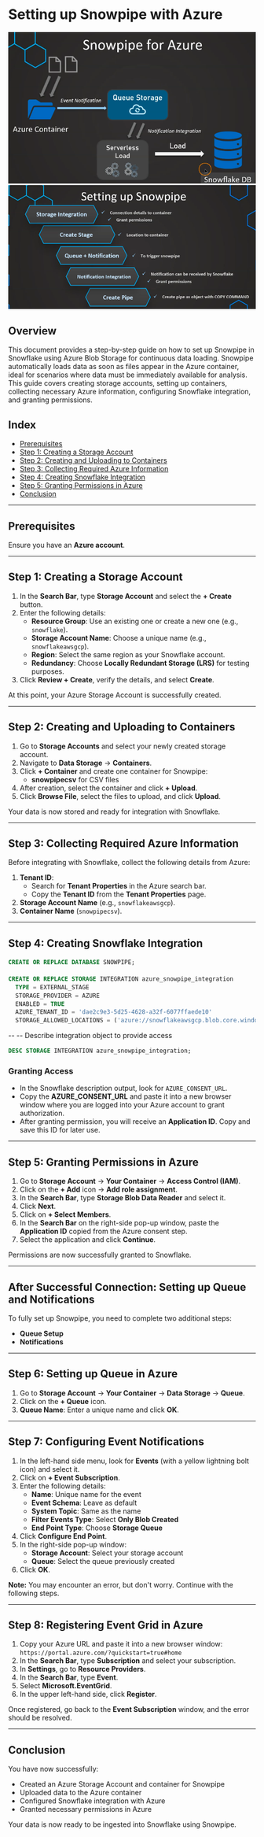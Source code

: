 # Setting up Snowpipe with Azure
![alt text](image.png)
![alt text](image-1.png)

## Overview
This document provides a step-by-step guide on how to set up Snowpipe in Snowflake using Azure Blob Storage for continuous data loading. Snowpipe automatically loads data as soon as files appear in the Azure container, ideal for scenarios where data must be immediately available for analysis. This guide covers creating storage accounts, setting up containers, collecting necessary Azure information, configuring Snowflake integration, and granting permissions.

## Index
- [Prerequisites](#prerequisites)
- [Step 1: Creating a Storage Account](#step-1-creating-a-storage-account)
- [Step 2: Creating and Uploading to Containers](#step-2-creating-and-uploading-to-containers)
- [Step 3: Collecting Required Azure Information](#step-3-collecting-required-azure-information)
- [Step 4: Creating Snowflake Integration](#step-4-creating-snowflake-integration)
- [Step 5: Granting Permissions in Azure](#step-5-granting-permissions-in-azure)
- [Conclusion](#conclusion)

---

## Prerequisites
Ensure you have an **Azure account**.

---

## Step 1: Creating a Storage Account
1. In the **Search Bar**, type **Storage Account** and select the **+ Create** button.
2. Enter the following details:
    - **Resource Group**: Use an existing one or create a new one (e.g., `snowflake`).
    - **Storage Account Name**: Choose a unique name (e.g., `snowflakeawsgcp`).
    - **Region**: Select the same region as your Snowflake account.
    - **Redundancy**: Choose **Locally Redundant Storage (LRS)** for testing purposes.
3. Click **Review + Create**, verify the details, and select **Create**.

At this point, your Azure Storage Account is successfully created.

---

## Step 2: Creating and Uploading to Containers
1. Go to **Storage Accounts** and select your newly created storage account.
2. Navigate to **Data Storage** → **Containers**.
3. Click **+ Container** and create one container for Snowpipe:
    - **snowpipecsv** for CSV files
4. After creation, select the container and click **+ Upload**.
5. Click **Browse File**, select the files to upload, and click **Upload**.

Your data is now stored and ready for integration with Snowflake.

---

## Step 3: Collecting Required Azure Information
Before integrating with Snowflake, collect the following details from Azure:
1. **Tenant ID**:
    - Search for **Tenant Properties** in the Azure search bar.
    - Copy the **Tenant ID** from the **Tenant Properties** page.
2. **Storage Account Name** (e.g., `snowflakeawsgcp`).
3. **Container Name** (`snowpipecsv`).

---

## Step 4: Creating Snowflake Integration
```sql
CREATE OR REPLACE DATABASE SNOWPIPE;

CREATE OR REPLACE STORAGE INTEGRATION azure_snowpipe_integration
  TYPE = EXTERNAL_STAGE
  STORAGE_PROVIDER = AZURE
  ENABLED = TRUE
  AZURE_TENANT_ID = 'dae2c9e3-5d25-4628-a32f-6077ffaede10'
  STORAGE_ALLOWED_LOCATIONS = ('azure://snowflakeawsgcp.blob.core.windows.net/snowpipecsv');
```
-- -- Describe integration object to provide access
```sql
DESC STORAGE INTEGRATION azure_snowpipe_integration;
```

### Granting Access
- In the Snowflake description output, look for `AZURE_CONSENT_URL`.
- Copy the **AZURE_CONSENT_URL** and paste it into a new browser window where you are logged into your Azure account to grant authorization.
- After granting permission, you will receive an **Application ID**. Copy and save this ID for later use.

---

## Step 5: Granting Permissions in Azure
1. Go to **Storage Account** → **Your Container** → **Access Control (IAM)**.
2. Click on the **+ Add** icon → **Add role assignment**.
3. In the **Search Bar**, type **Storage Blob Data Reader** and select it.
4. Click **Next**.
5. Click on **+ Select Members**.
6. In the **Search Bar** on the right-side pop-up window, paste the **Application ID** copied from the Azure consent step.
7. Select the application and click **Continue**.

Permissions are now successfully granted to Snowflake.


---

## After Successful Connection: Setting up Queue and Notifications

To fully set up Snowpipe, you need to complete two additional steps:
- **Queue Setup**
- **Notifications**

---

## Step 6: Setting up Queue in Azure
1. Go to **Storage Account** → **Your Container** → **Data Storage** → **Queue**.
2. Click on the **+ Queue** icon.
3. **Queue Name**: Enter a unique name and click **OK**.

---

## Step 7: Configuring Event Notifications
1. In the left-hand side menu, look for **Events** (with a yellow lightning bolt icon) and select it.
2. Click on **+ Event Subscription**.
3. Enter the following details:
    - **Name**: Unique name for the event
    - **Event Schema**: Leave as default
    - **System Topic**: Same as the name
    - **Filter Events Type**: Select **Only Blob Created**
    - **End Point Type**: Choose **Storage Queue**
4. Click **Configure End Point**.
5. In the right-side pop-up window:
    - **Storage Account**: Select your storage account
    - **Queue**: Select the queue previously created
6. Click **OK**.

**Note:** You may encounter an error, but don't worry. Continue with the following steps.

---

## Step 8: Registering Event Grid in Azure
1. Copy your Azure URL and paste it into a new browser window:  
   `https://portal.azure.com/?quickstart=true#home`
2. In the **Search Bar**, type **Subscription** and select your subscription.
3. In **Settings**, go to **Resource Providers**.
4. In the **Search Bar**, type **Event**.
5. Select **Microsoft.EventGrid**.
6. In the upper left-hand side, click **Register**.

Once registered, go back to the **Event Subscription** window, and the error should be resolved.

---

## Conclusion
You have now successfully:
- Created an Azure Storage Account and container for Snowpipe
- Uploaded data to the Azure container
- Configured Snowflake integration with Azure
- Granted necessary permissions in Azure

Your data is now ready to be ingested into Snowflake using Snowpipe.


